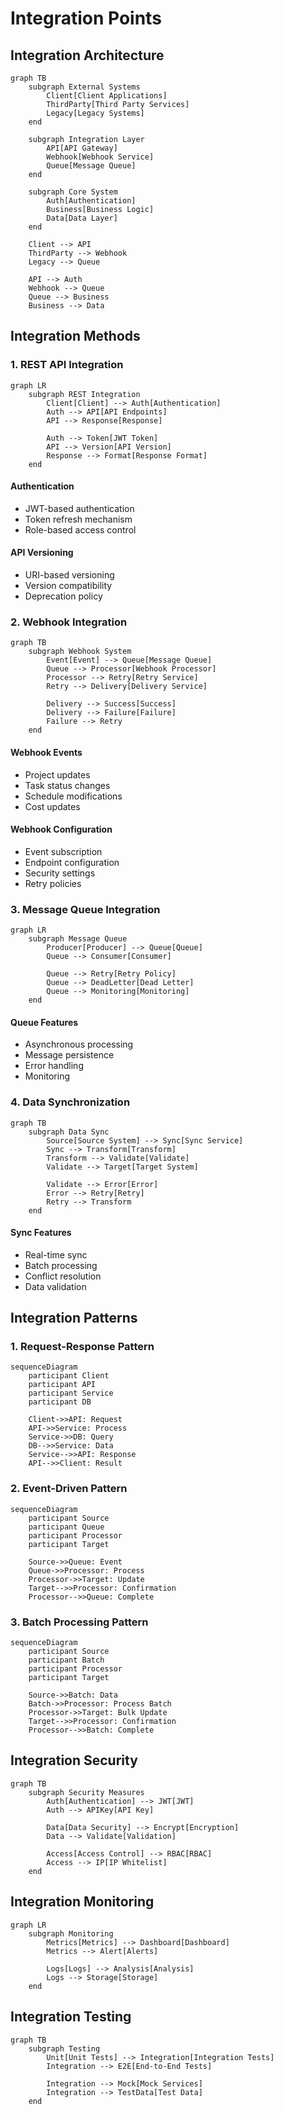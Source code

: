 # Integration Points

## Integration Architecture

```mermaid
graph TB
    subgraph External Systems
        Client[Client Applications]
        ThirdParty[Third Party Services]
        Legacy[Legacy Systems]
    end
    
    subgraph Integration Layer
        API[API Gateway]
        Webhook[Webhook Service]
        Queue[Message Queue]
    end
    
    subgraph Core System
        Auth[Authentication]
        Business[Business Logic]
        Data[Data Layer]
    end
    
    Client --> API
    ThirdParty --> Webhook
    Legacy --> Queue
    
    API --> Auth
    Webhook --> Queue
    Queue --> Business
    Business --> Data
```

## Integration Methods

### 1. REST API Integration

```mermaid
graph LR
    subgraph REST Integration
        Client[Client] --> Auth[Authentication]
        Auth --> API[API Endpoints]
        API --> Response[Response]
        
        Auth --> Token[JWT Token]
        API --> Version[API Version]
        Response --> Format[Response Format]
    end
```

#### Authentication
- JWT-based authentication
- Token refresh mechanism
- Role-based access control

#### API Versioning
- URI-based versioning
- Version compatibility
- Deprecation policy

### 2. Webhook Integration

```mermaid
graph TB
    subgraph Webhook System
        Event[Event] --> Queue[Message Queue]
        Queue --> Processor[Webhook Processor]
        Processor --> Retry[Retry Service]
        Retry --> Delivery[Delivery Service]
        
        Delivery --> Success[Success]
        Delivery --> Failure[Failure]
        Failure --> Retry
    end
```

#### Webhook Events
- Project updates
- Task status changes
- Schedule modifications
- Cost updates

#### Webhook Configuration
- Event subscription
- Endpoint configuration
- Security settings
- Retry policies

### 3. Message Queue Integration

```mermaid
graph LR
    subgraph Message Queue
        Producer[Producer] --> Queue[Queue]
        Queue --> Consumer[Consumer]
        
        Queue --> Retry[Retry Policy]
        Queue --> DeadLetter[Dead Letter]
        Queue --> Monitoring[Monitoring]
    end
```

#### Queue Features
- Asynchronous processing
- Message persistence
- Error handling
- Monitoring

### 4. Data Synchronization

```mermaid
graph TB
    subgraph Data Sync
        Source[Source System] --> Sync[Sync Service]
        Sync --> Transform[Transform]
        Transform --> Validate[Validate]
        Validate --> Target[Target System]
        
        Validate --> Error[Error]
        Error --> Retry[Retry]
        Retry --> Transform
    end
```

#### Sync Features
- Real-time sync
- Batch processing
- Conflict resolution
- Data validation

## Integration Patterns

### 1. Request-Response Pattern

```mermaid
sequenceDiagram
    participant Client
    participant API
    participant Service
    participant DB
    
    Client->>API: Request
    API->>Service: Process
    Service->>DB: Query
    DB-->>Service: Data
    Service-->>API: Response
    API-->>Client: Result
```

### 2. Event-Driven Pattern

```mermaid
sequenceDiagram
    participant Source
    participant Queue
    participant Processor
    participant Target
    
    Source->>Queue: Event
    Queue->>Processor: Process
    Processor->>Target: Update
    Target-->>Processor: Confirmation
    Processor-->>Queue: Complete
```

### 3. Batch Processing Pattern

```mermaid
sequenceDiagram
    participant Source
    participant Batch
    participant Processor
    participant Target
    
    Source->>Batch: Data
    Batch->>Processor: Process Batch
    Processor->>Target: Bulk Update
    Target-->>Processor: Confirmation
    Processor-->>Batch: Complete
```

## Integration Security

```mermaid
graph TB
    subgraph Security Measures
        Auth[Authentication] --> JWT[JWT]
        Auth --> APIKey[API Key]
        
        Data[Data Security] --> Encrypt[Encryption]
        Data --> Validate[Validation]
        
        Access[Access Control] --> RBAC[RBAC]
        Access --> IP[IP Whitelist]
    end
```

## Integration Monitoring

```mermaid
graph LR
    subgraph Monitoring
        Metrics[Metrics] --> Dashboard[Dashboard]
        Metrics --> Alert[Alerts]
        
        Logs[Logs] --> Analysis[Analysis]
        Logs --> Storage[Storage]
    end
```

## Integration Testing

```mermaid
graph TB
    subgraph Testing
        Unit[Unit Tests] --> Integration[Integration Tests]
        Integration --> E2E[End-to-End Tests]
        
        Integration --> Mock[Mock Services]
        Integration --> TestData[Test Data]
    end
``` 